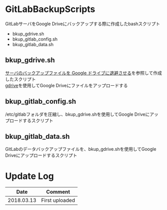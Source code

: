 # GitLabBackupScripts

GitLabサーバをGoogle Driveにバックアップする際に作成したbashスクリプト

- bkup_gdrive.sh
- bkup_gitlab_config.sh
- bkup_gitlab_data.sh

## bkup_gdrive.sh

[サーバのバックアップファイルを Google ドライブに退避させる](https://qiita.com/aviscaerulea/items/53123ce5b79c80e31a71)を参照して作成したスクリプト  
[gdrive](https://github.com/prasmussen/gdrive)を使用してGoogle Driveにファイルをアップロードする

## bkup_gitlab_config.sh

/etc/gitlabフォルダを圧縮し、bkup_gdrive.shを使用してGoogle Driveにアップロードするスクリプト

## bkup_gitlab_data.sh

GitLabのデータバックアップファイルを、bkup_gdrive.shを使用してGoogle Driveにアップロードするスクリプト

# Update Log

| Date | Comment |
| --- | --- |
| 2018.03.13 | First uploaded |

